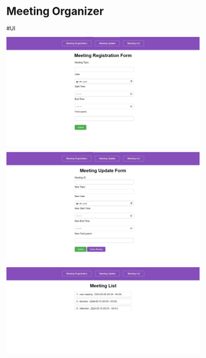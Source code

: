 # Meeting Organizer
 
#UI

![](UI_pictures/Meeting_register_page.jpg)

![](UI_pictures/meeting_update_page.jpg)

![](UI_pictures/Meeting_list.jpg)




